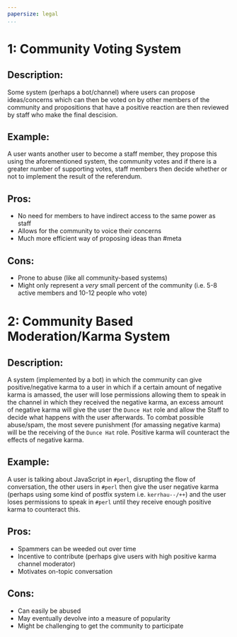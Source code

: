 ```yaml
---
papersize: legal
...
```


# 1: Community Voting System
## Description:
Some system (perhaps a bot/channel) where users can propose ideas/concerns which can then be voted on by other members of the community and propositions that have a positive reaction are then reviewed by staff who make the final descision.

## Example:
A user wants another user to become a staff member, they propose this using the aforementioned system, the community votes and if there is a greater number of supporting votes, staff members then decide whether or not to implement the result of the referendum. 

## Pros:
* No need for members to have indirect access to the same power as staff
* Allows for the community to voice their concerns
* Much more efficient way of proposing ideas than #meta

## Cons:
* Prone to abuse (like all community-based systems)
* Might only represent a *very* small percent of the community (i.e. 5-8 active members and 10-12 people who vote)

# 2: Community Based Moderation/Karma System

## Description:
A system (implemented by a bot) in which the community can give positive/negative karma to a user in which if a certain amount of negative karma is amassed, the user will lose permissions allowing them to speak in the channel in which they received the negative karma, an excess amount of negative karma will give the user the `Dunce Hat` role and allow the Staff to decide what happens with the user afterwards. To combat possible abuse/spam, the most severe punishment (for amassing negative karma) will be the receiving of the `Dunce Hat` role. Positive karma will counteract the effects of negative karma. 

## Example:
A user is talking about JavaScript in `#perl`, disrupting the flow of conversation, the other users in `#perl` then give the user negative karma (perhaps using some kind of postfix system i.e. `kerrhau--/++`) and the user loses permissions to speak in `#perl` until they receive enough positive karma to counteract this.

## Pros:
* Spammers can be weeded out over time
* Incentive to contribute (perhaps give users with high positive karma channel moderator)
* Motivates on-topic conversation

## Cons:
* Can easily be abused
* May eventually devolve into a measure of popularity
* Might be challenging to get the community to participate

